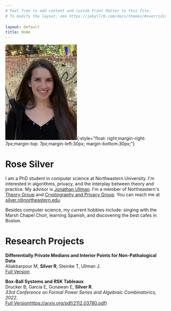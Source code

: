 ```yaml
---
# Feel free to add content and custom Front Matter to this file.
# To modify the layout, see https://jekyllrb.com/docs/themes/#overriding-theme-defaults

layout: default
title: Home
---
```


![profile picture.](/imgs/profile_pic.jpg){:style="float: right;margin-right: 7px;margin-top: 7px;margin-left:30px; margin-bottom:30px;"}


# Rose Silver

I am a PhD student in computer science at Northeastern University. I'm interested in algorithms, privacy, and the interplay between theory and practice. My advisor is [Jonathan Ullman](https://jonathan-ullman.github.io/). I'm a member of Northeastern's [Theory Group](https://www2.ccs.neu.edu/theory/) and [Cryptography and Privacy Group](https://neucrypt.github.io/). You can reach me at silver.r@northeastern.edu. 

Besides computer science, my current hobbies include: singing with the Marsh Chapel Choir, learning Spanish, and discovering the best cafes in Boston.


# Research Projects
**Differentially Private Medians and Interior Points for Non-Pathalogical Data**\
Aliakbarpour M, **Silver R**, Steinke T, Ullman J. \
[Full Version](https://arxiv.org/pdf/2305.13440.pdf) 

**Box-Ball Systems and RSK Tableaux**\
Drucker B, Garcia E, Gunawan E, **Silver R**.\
*33rd Conference on Formal Power Series and Algebraic Combinatorics, 2022.*\
[Full Version](https://arxiv.org/pdf/2112.03780.pdf)https://arxiv.org/pdf/2112.03780.pdf)


